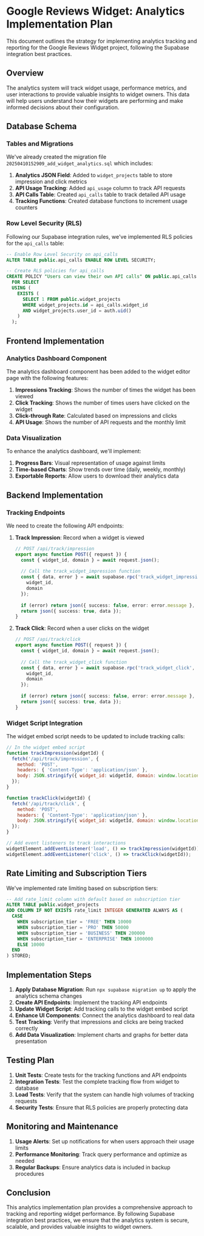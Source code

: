 # Google Reviews Widget: Analytics Implementation Plan

This document outlines the strategy for implementing analytics tracking and reporting for the Google Reviews Widget project, following the Supabase integration best practices.

## Overview

The analytics system will track widget usage, performance metrics, and user interactions to provide valuable insights to widget owners. This data will help users understand how their widgets are performing and make informed decisions about their configuration.

## Database Schema

### Tables and Migrations

We've already created the migration file `20250410152909_add_widget_analytics.sql` which includes:

1. **Analytics JSON Field**: Added to `widget_projects` table to store impression and click metrics
2. **API Usage Tracking**: Added `api_usage` column to track API requests
3. **API Calls Table**: Created `api_calls` table to track detailed API usage
4. **Tracking Functions**: Created database functions to increment usage counters

### Row Level Security (RLS)

Following our Supabase integration rules, we've implemented RLS policies for the `api_calls` table:

```sql
-- Enable Row Level Security on api_calls
ALTER TABLE public.api_calls ENABLE ROW LEVEL SECURITY;

-- Create RLS policies for api_calls
CREATE POLICY "Users can view their own API calls" ON public.api_calls
  FOR SELECT
  USING (
    EXISTS (
      SELECT 1 FROM public.widget_projects
      WHERE widget_projects.id = api_calls.widget_id
      AND widget_projects.user_id = auth.uid()
    )
  );
```

## Frontend Implementation

### Analytics Dashboard Component

The analytics dashboard component has been added to the widget editor page with the following features:

1. **Impressions Tracking**: Shows the number of times the widget has been viewed
2. **Click Tracking**: Shows the number of times users have clicked on the widget
3. **Click-through Rate**: Calculated based on impressions and clicks
4. **API Usage**: Shows the number of API requests and the monthly limit

### Data Visualization

To enhance the analytics dashboard, we'll implement:

1. **Progress Bars**: Visual representation of usage against limits
2. **Time-based Charts**: Show trends over time (daily, weekly, monthly)
3. **Exportable Reports**: Allow users to download their analytics data

## Backend Implementation

### Tracking Endpoints

We need to create the following API endpoints:

1. **Track Impression**: Record when a widget is viewed
   ```typescript
   // POST /api/track/impression
   export async function POST({ request }) {
     const { widget_id, domain } = await request.json();
     
     // Call the track_widget_impression function
     const { data, error } = await supabase.rpc('track_widget_impression', {
       widget_id,
       domain
     });
     
     if (error) return json({ success: false, error: error.message }, { status: 500 });
     return json({ success: true, data });
   }
   ```

2. **Track Click**: Record when a user clicks on the widget
   ```typescript
   // POST /api/track/click
   export async function POST({ request }) {
     const { widget_id, domain } = await request.json();
     
     // Call the track_widget_click function
     const { data, error } = await supabase.rpc('track_widget_click', {
       widget_id,
       domain
     });
     
     if (error) return json({ success: false, error: error.message }, { status: 500 });
     return json({ success: true, data });
   }
   ```

### Widget Script Integration

The widget embed script needs to be updated to include tracking calls:

```javascript
// In the widget embed script
function trackImpression(widgetId) {
  fetch('/api/track/impression', {
    method: 'POST',
    headers: { 'Content-Type': 'application/json' },
    body: JSON.stringify({ widget_id: widgetId, domain: window.location.hostname })
  });
}

function trackClick(widgetId) {
  fetch('/api/track/click', {
    method: 'POST',
    headers: { 'Content-Type': 'application/json' },
    body: JSON.stringify({ widget_id: widgetId, domain: window.location.hostname })
  });
}

// Add event listeners to track interactions
widgetElement.addEventListener('load', () => trackImpression(widgetId));
widgetElement.addEventListener('click', () => trackClick(widgetId));
```

## Rate Limiting and Subscription Tiers

We've implemented rate limiting based on subscription tiers:

```sql
-- Add rate_limit column with default based on subscription tier
ALTER TABLE public.widget_projects
ADD COLUMN IF NOT EXISTS rate_limit INTEGER GENERATED ALWAYS AS (
  CASE 
    WHEN subscription_tier = 'FREE' THEN 10000
    WHEN subscription_tier = 'PRO' THEN 50000
    WHEN subscription_tier = 'BUSINESS' THEN 200000
    WHEN subscription_tier = 'ENTERPRISE' THEN 1000000
    ELSE 10000
  END
) STORED;
```

## Implementation Steps

1. **Apply Database Migration**: Run `npx supabase migration up` to apply the analytics schema changes
2. **Create API Endpoints**: Implement the tracking API endpoints
3. **Update Widget Script**: Add tracking calls to the widget embed script
4. **Enhance UI Components**: Connect the analytics dashboard to real data
5. **Test Tracking**: Verify that impressions and clicks are being tracked correctly
6. **Add Data Visualization**: Implement charts and graphs for better data presentation

## Testing Plan

1. **Unit Tests**: Create tests for the tracking functions and API endpoints
2. **Integration Tests**: Test the complete tracking flow from widget to database
3. **Load Tests**: Verify that the system can handle high volumes of tracking requests
4. **Security Tests**: Ensure that RLS policies are properly protecting data

## Monitoring and Maintenance

1. **Usage Alerts**: Set up notifications for when users approach their usage limits
2. **Performance Monitoring**: Track query performance and optimize as needed
3. **Regular Backups**: Ensure analytics data is included in backup procedures

## Conclusion

This analytics implementation plan provides a comprehensive approach to tracking and reporting widget performance. By following Supabase integration best practices, we ensure that the analytics system is secure, scalable, and provides valuable insights to widget owners.
